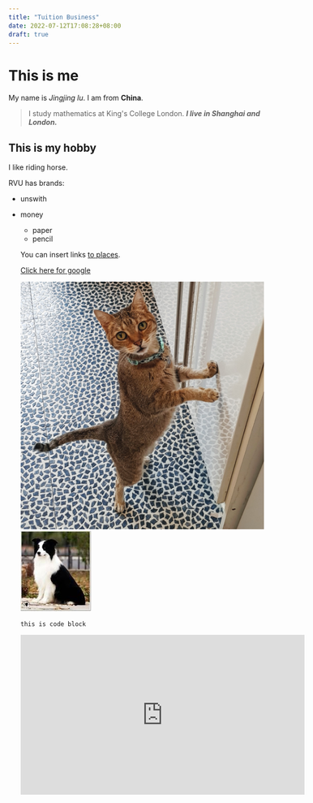 ```yaml
---
title: "Tuition Business"
date: 2022-07-12T17:08:28+08:00
draft: true
---
```





# This is me

<!-- This is introduction -->
My name is *Jingjing lu*.
I am from **China**. 
> I study mathematics at King's College London.
_**I live in Shanghai and London.**_

<!-- This is comment -->
## This is my hobby
I like riding horse. 

RVU has brands:
- unswith
- money
   - paper 
   - pencil 

   You can insert links [to places](https://github.com/).

   [Click here for google](https://github.com/)

   ![tina](tina.jpg)
   ![cute dog](cutedog.jpg)


   ```
   this is code block
   ```

   <iframe width="560" height="315" src="https://www.youtube.com/embed/8JMrfSFQdpo" title="YouTube video player" frameborder="0" allow="accelerometer; autoplay; clipboard-write; encrypted-media; gyroscope; picture-in-picture" allowfullscreen></iframe>

   